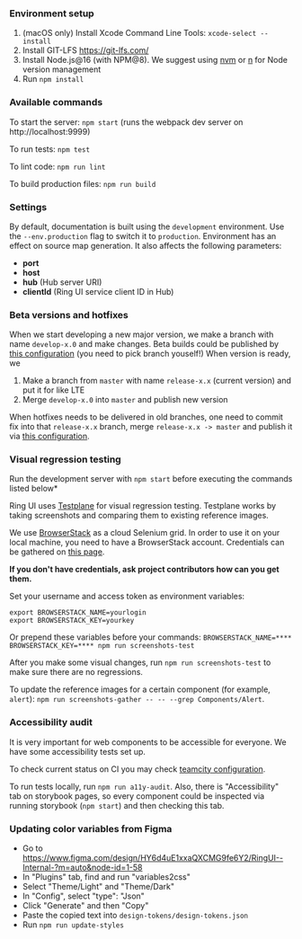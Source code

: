 ### Environment setup

1. (macOS only) Install Xcode Command Line Tools: `xcode-select --install`
2. Install GIT-LFS https://git-lfs.com/
3. Install Node.js@16 (with NPM@8). We suggest using [nvm](https://github.com/nvm-sh/nvm) or [n](https://github.com/tj/n) for Node version management
4. Run `npm install`

### Available commands

To start the server: `npm start` (runs the webpack dev server on http://localhost:9999)

To run tests: `npm test`

To lint code: `npm run lint`

To build production files: `npm run build`

### Settings

By default, documentation is built using the `development` environment. Use the `--env.production` flag to switch it to `production`. Environment has an effect on source map generation. It also affects the following parameters:

 * **port**
 * **host**
 * **hub** (Hub server URI)
 * **clientId** (Ring UI service client ID in Hub)

### Beta versions and hotfixes

When we start developing a new major version, we make a branch with name `develop-x.0` and make changes. 
Beta builds could be published by [this configuration](https://teamcity.jetbrains.com/buildConfiguration/JetBrainsUi_RingUi_PublishNext?mode=builds) (you need to pick branch youself!)
When version is ready, we
1. Make a branch from `master` with name `release-x.x` (current version) and put it for like LTE
2. Merge `develop-x.0` into `master` and publish new version

When hotfixes needs to be delivered in old branches, one need to commit fix into that `release-x.x` branch, 
merge `release-x.x -> master` and publish it 
via [this configuration](https://teamcity.jetbrains.com/buildConfiguration/JetBrainsUi_RingUi_PublishHotfixRelease?mode=builds).


### Visual regression testing

Run the development server with `npm start` before executing the commands listed below*

Ring UI uses [Testplane](https://github.com/gemini-testing/testplane) for visual regression testing. Testplane works by taking screenshots and comparing them to existing reference images. 

We use [BrowserStack](https://www.browserstack.com/) as a cloud Selenium grid. In order to use it on your local machine, you need to have a BrowserStack account. 
Credentials can be gathered on [this page](https://www.browserstack.com/accounts/settings).

**If you don't have credentials, ask project contributors how can you get them.**

Set your username and access token as environment variables:
```
export BROWSERSTACK_NAME=yourlogin
export BROWSERSTACK_KEY=yourkey
```
 
 Or prepend these variables before your commands:
 `BROWSERSTACK_NAME=**** BROWSERSTACK_KEY=**** npm run screenshots-test`

After you make some visual changes, run `npm run screenshots-test` to make sure there are no regressions.

To update the reference images for a certain component (for example, `alert`):
`npm run screenshots-gather -- -- --grep Components/Alert`.

### Accessibility audit

It is very important for web components to be accessible for everyone. We have some accessibility tests set up.

To check current status on CI you may check [teamcity configuration](https://teamcity.jetbrains.com/buildConfiguration/JetBrainsUi_RingUi_A11yAudit).

To run tests locally, run `npm run a11y-audit`. Also, there is "Accessibility" tab on storybook pages, 
so every component could be inspected via running storybook (`npm start`) and then checking this tab.

### Updating color variables from Figma

- Go to https://www.figma.com/design/HY6d4uE1xxaQXCMG9fe6Y2/RingUI--Internal-?m=auto&node-id=1-58
- In "Plugins" tab, find and run "variables2css"
- Select "Theme/Light" and "Theme/Dark"
- In "Config", select "type": "Json"
- Click "Generate" and then "Copy"
- Paste the copied text into `design-tokens/design-tokens.json`
- Run `npm run update-styles`
